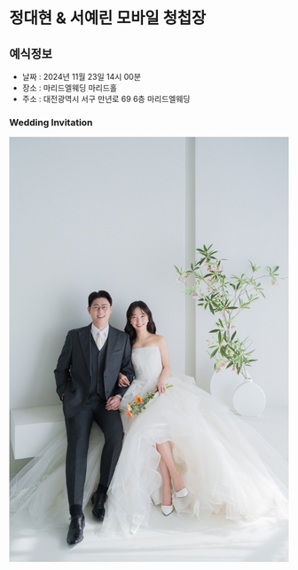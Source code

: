 # 정대현 & 서예린 모바일 청첩장

## 예식정보

* 날짜 : 2024년 11월 23일 14시 00분
* 장소 : 마리드엘웨딩 마리드홀
* 주소 : 대전광역시 서구 만년로 69 6층 마리드엘웨딩

### Wedding Invitation
![Main](./img/gallery/1.jpg)
